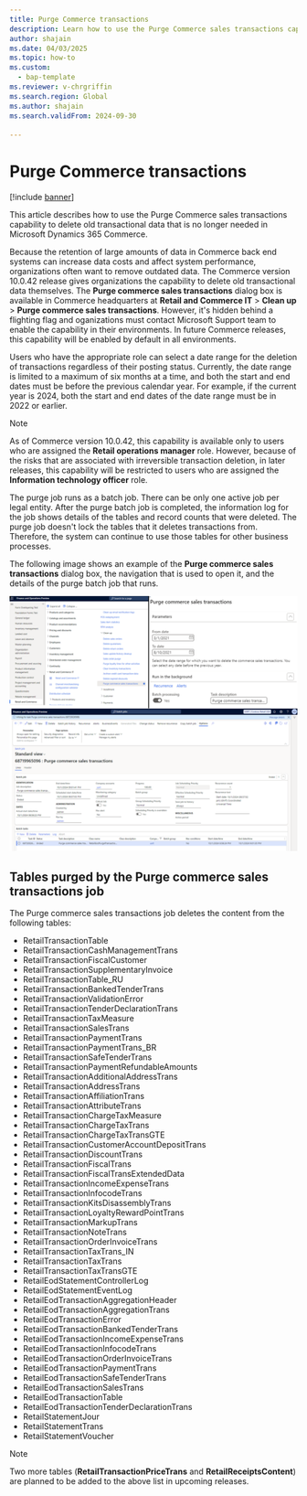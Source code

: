 ```yaml
---
title: Purge Commerce transactions
description: Learn how to use the Purge Commerce sales transactions capability to delete old transactional data that's no longer needed in Microsoft Dynamics 365 Commerce.
author: shajain
ms.date: 04/03/2025
ms.topic: how-to
ms.custom: 
  - bap-template
ms.reviewer: v-chrgriffin
ms.search.region: Global
ms.author: shajain
ms.search.validFrom: 2024-09-30

---
```


# Purge Commerce transactions

[!include [banner](../includes/banner.md)]

This article describes how to use the Purge Commerce sales transactions capability to delete old transactional data that is no longer needed in Microsoft Dynamics 365 Commerce.

Because the retention of large amounts of data in Commerce back end systems can increase data costs and affect system performance, organizations often want to remove outdated data. The Commerce version 10.0.42 release gives organizations the capability to delete old transactional data themselves. The **Purge commerce sales transactions** dialog box is available in Commerce headquarters at **Retail and Commerce IT** \> **Clean up** \> **Purge commerce sales transactions**. However, it's hidden behind a flighting flag and oganizations must contact Microsoft Support team to enable the capability in their environments. In future Commerce releases, this capability will be enabled by default in all environments.

Users who have the appropriate role can select a date range for the deletion of transactions regardless of their posting status. Currently, the date range is limited to a maximum of six months at a time, and both the start and end dates must be before the previous calendar year. For example, if the current year is 2024, both the start and end dates of the date range must be in 2022 or earlier.

> [!NOTE]
> As of Commerce version 10.0.42, this capability is available only to users who are assigned the **Retail operations manager** role. However, because of the risks that are associated with irreversible transaction deletion, in later releases, this capability will be restricted to users who are assigned the **Information technology officer** role.

The purge job runs as a batch job. There can be only one active job per legal entity. After the purge batch job is completed, the information log for the job shows details of the tables and record counts that were deleted. The purge job doesn't lock the tables that it deletes transactions from. Therefore, the system can continue to use those tables for other business processes.

The following image shows an example of the **Purge commerce sales transactions** dialog box, the navigation that is used to open it, and the details of the purge batch job that runs.

![Screenshot that shows the Purge commerce transactions dialog box, the navigation to it, and the details of the purge batch job.](media/Purge_commerce_transactions_1.png)

## Tables purged by the Purge commerce sales transactions job

The Purge commerce sales transactions job deletes the content from the following tables:

- RetailTransactionTable
- RetailTransactionCashManagementTrans
- RetailTransactionFiscalCustomer
- RetailTransactionSupplementaryInvoice
- RetailTransactionTable_RU
- RetailTransactionBankedTenderTrans
- RetailTransactionValidationError
- RetailTransactionTenderDeclarationTrans
- RetailTransactionTaxMeasure
- RetailTransactionSalesTrans
- RetailTransactionPaymentTrans
- RetailTransactionPaymentTrans_BR
- RetailTransactionSafeTenderTrans
- RetailTransactionPaymentRefundableAmounts
- RetailTransactionAdditionalAddressTrans
- RetailTransactionAddressTrans
- RetailTransactionAffiliationTrans
- RetailTransactionAttributeTrans
- RetailTransactionChargeTaxMeasure
- RetailTransactionChargeTaxTrans
- RetailTransactionChargeTaxTransGTE
- RetailTransactionCustomerAccountDepositTrans
- RetailTransactionDiscountTrans
- RetailTransactionFiscalTrans
- RetailTransactionFiscalTransExtendedData
- RetailTransactionIncomeExpenseTrans
- RetailTransactionInfocodeTrans
- RetailTransactionKitsDisassemblyTrans
- RetailTransactionLoyaltyRewardPointTrans
- RetailTransactionMarkupTrans
- RetailTransactionNoteTrans
- RetailTransactionOrderInvoiceTrans
- RetailTransactionTaxTrans_IN
- RetailTransactionTaxTrans
- RetailTransactionTaxTransGTE
- RetailEodStatementControllerLog
- RetailEodStatementEventLog
- RetailEodTransactionAggregationHeader
- RetailEodTransactionAggregationTrans
- RetailEodTransactionError
- RetailEodTransactionBankedTenderTrans
- RetailEodTransactionIncomeExpenseTrans
- RetailEodTransactionInfocodeTrans
- RetailEodTransactionOrderInvoiceTrans
- RetailEodTransactionPaymentTrans
- RetailEodTransactionSafeTenderTrans
- RetailEodTransactionSalesTrans
- RetailEodTransactionTable
- RetailEodTransactionTenderDeclarationTrans
- RetailStatementJour
- RetailStatementTrans
- RetailStatementVoucher

> [!NOTE]
> Two more tables (**RetailTransactionPriceTrans** and **RetailReceiptsContent**) are planned to be added to the above list in upcoming releases.
